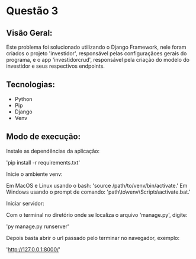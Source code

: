 # Questão 3
## Visão Geral:
Este problema foi solucionado utilizando o Django Framework, nele foram criados o projeto 'investidor', responsável pelas configuraçãoes gerais do programa, e o app 'investidorcrud', responsável pela criação do modelo do investidor e seus respectivos endpoints.

## Tecnologias:
- Python
- Pip
- Django
- Venv

## Modo de execução:
Instale as dependências da aplicação:

'pip install -r requirements.txt'

Inicie o ambiente venv:

Em MacOS e Linux usando o bash: 		'source /path/to/venv/bin/activate.'
Em Windows usando o prompt de comando: 	'path\to\venv\Scripts\activate.bat.'

Iniciar servidor:

Com o terminal no diretório onde se localiza o arquivo 'manage.py', digite:

'py manage.py runserver'

Depois basta abrir o url passado pelo terminar no navegador, exemplo:

'http://127.0.0.1:8000/'